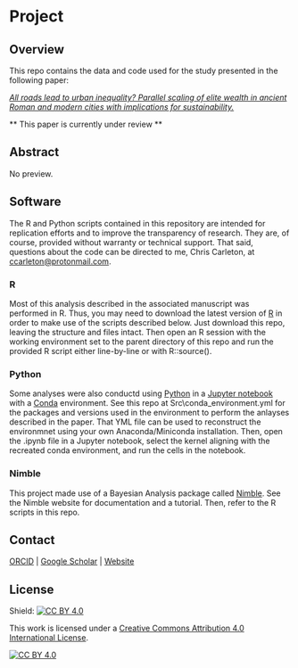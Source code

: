 # Project
## Overview
This repo contains the data and code used for the study presented in the following paper:

[*All roads lead to urban inequality? Parallel scaling of elite wealth in ancient Roman and modern cities with implications for sustainability.*]()

** This paper is currently under review **

## Abstract

No preview.

## Software
The R and Python scripts contained in this repository are intended for replication efforts and to improve the transparency of research. They are, of course, provided without warranty or technical support. That said, questions about the code can be directed to me, Chris Carleton, at ccarleton@protonmail.com.

### R
Most of this analysis described in the associated manuscript was performed in R. Thus, you may need to download the latest version of [R](https://www.r-project.org/) in order to make use of the scripts described below. Just download this repo, leaving the structure and files intact. Then open an R session with the working environment set to the parent directory of this repo and run the provided R script either line-by-line or with R::source().

### Python
Some analyses were also conductd using [Python](https://www.python.org/) in a [Jupyter notebook](https://jupyter.org/) with a [Conda](https://docs.anaconda.com/free/miniconda/index.html) environment. See this repo at Src\conda_environment.yml for the packages and versions used in the environment to perform the anlayses described in the paper. That YML file can be used to reconstruct the environmnet using your own Anaconda/Miniconda installation. Then, open the .ipynb file in a Jupyter notebook, select the kernel aligning with the recreated conda environment, and run the cells in the notebook.

### Nimble
This project made use of a Bayesian Analysis package called [Nimble](https://r-nimble.org/). See the Nimble website for documentation and a tutorial. Then, refer to the R scripts in this repo.

## Contact

[ORCID](https://orcid.org/0000-0001-7463-8638) |
[Google Scholar](https://scholar.google.com/citations?hl=en&user=0ZG-6CsAAAAJ) |
[Website](https://wccarleton.me)

## License

Shield: [![CC BY 4.0][cc-by-shield]][cc-by]

This work is licensed under a
[Creative Commons Attribution 4.0 International License][cc-by].

[![CC BY 4.0][cc-by-image]][cc-by]

[cc-by]: http://creativecommons.org/licenses/by/4.0/
[cc-by-image]: https://i.creativecommons.org/l/by/4.0/88x31.png
[cc-by-shield]: https://img.shields.io/badge/License-CC%20BY%204.0-lightgrey.svg
